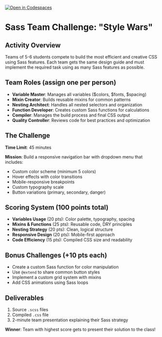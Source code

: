 [![Open in Codespaces](https://classroom.github.com/assets/launch-codespace-2972f46106e565e64193e422d61a12cf1da4916b45550586e14ef0a7c637dd04.svg)](https://classroom.github.com/open-in-codespaces?assignment_repo_id=19654656)
# Sass Team Challenge: "Style Wars"

## Activity Overview
Teams of 5-6 students compete to build the most efficient and creative CSS using Sass features. Each team gets the same design guide and must implement the required task using as many Sass features as possible.

## Team Roles (assign one per person)
- **Variable Master**: Manages all variables ($colors, $fonts, $spacing)
- **Mixin Creator**: Builds reusable mixins for common patterns
- **Nesting Architect**: Handles all nested selectors and organization
- **Function Developer**: Creates custom Sass functions for calculations
- **Compiler**: Manages the build process and final CSS output
- **Quality Controller**: Reviews code for best practices and optimization

## The Challenge
**Time Limit**: 45 minutes

**Mission**: Build a responsive navigation bar with dropdown menu that includes:
- Custom color scheme (minimum 5 colors)
- Hover effects with color transitions
- Mobile-responsive breakpoints
- Custom typography scale
- Button variations (primary, secondary, danger)

## Scoring System (100 points total)
- **Variables Usage** (20 pts): Color palette, typography, spacing
- **Mixins & Functions** (25 pts): Reusable code, DRY principles
- **Nesting Strategy** (20 pts): Clean, logical structure
- **Responsive Design** (20 pts): Mobile-first approach
- **Code Efficiency** (15 pts): Compiled CSS size and readability

## Bonus Challenges (+10 pts each)
- Create a custom Sass function for color manipulation
- Use `@extend` to share common button styles
- Implement a custom grid system with mixins
- Add CSS animations using Sass loops

## Deliverables
1. Source `.scss` files
2. Compiled `.css` file
3. 2-minute team presentation explaining their Sass strategy

**Winner**: Team with highest score gets to present their solution to the class!
